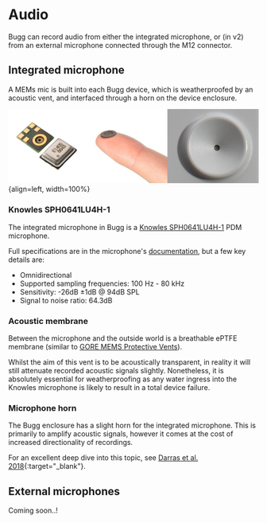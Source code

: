 # Audio

Bugg can record audio from either the integrated microphone, or (in v2) from an external microphone connected through the M12 connector.

## Integrated microphone

A MEMs mic is built into each Bugg device, which is weatherproofed by an acoustic vent, and interfaced through a horn on the device enclosure.

![The integrated Knowles SPH0641LU4H-1 and protective membrane](img/bugg-mems-mic-and-membrane.png){align=left, width=100%}

### Knowles SPH0641LU4H-1 

The integrated microphone in Bugg is a [Knowles SPH0641LU4H-1](https://www.digikey.co.uk/en/products/detail/knowles/SPH0641LU4H-1/5332438) PDM microphone. 

Full specifications are in the microphone's [documentation](https://mm.digikey.com/Volume0/opasdata/d220001/medias/docus/930/SPH0641LU4H-1.PDF), but a few key details are:

* Omnidirectional
* Supported sampling frequencies: 100 Hz - 80 kHz
* Sensitivity: -26dB ±1dB @ 94dB SPL
* Signal to noise ratio: 64.3dB

### Acoustic membrane  
Between the microphone and the outside world is a breathable ePTFE membrane (similar to [GORE MEMS Protective Vents](https://www.gore.com/products/gore-mems-protective-vents)). 

Whilst the aim of this vent is to be acoustically transparent, in reality it will still attenuate recorded acoustic signals slightly. Nonetheless, it is absolutely essential for weatherproofing as any water ingress into the Knowles microphone is likely to result in a total device failure.   

### Microphone horn

The Bugg enclosure has a slight horn for the integrated microphone. This is primarily to amplify acoustic signals, however it comes at the cost of increased directionality of recordings. 

For an excellent deep dive into this topic, see [Darras et al. 2018](https://doi.org/10.12688/f1000research.17511.3){:target="_blank"}.


## External microphones

Coming soon..!